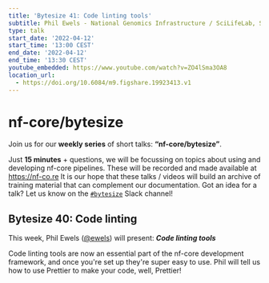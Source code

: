 ```yaml
---
title: 'Bytesize 41: Code linting tools'
subtitle: Phil Ewels - National Genomics Infrastructure / SciLifeLab, Sweden
type: talk
start_date: '2022-04-12'
start_time: '13:00 CEST'
end_date: '2022-04-12'
end_time: '13:30 CEST'
youtube_embedded: https://www.youtube.com/watch?v=ZO4lSma3OA8
location_url:
  - https://doi.org/10.6084/m9.figshare.19923413.v1
---
```


# nf-core/bytesize

Join us for our **weekly series** of short talks: **“nf-core/bytesize”**.

Just **15 minutes** + questions, we will be focussing on topics about using and developing nf-core pipelines.
These will be recorded and made available at <https://nf-co.re>
It is our hope that these talks / videos will build an archive of training material that can complement our documentation. Got an idea for a talk? Let us know on the [`#bytesize`](https://nfcore.slack.com/channels/bytesize) Slack channel!

## Bytesize 40: Code linting

This week, Phil Ewels ([@ewels](https://github.com/ewels/)) will present: _**Code linting tools**_

Code linting tools are now an essential part of the nf-core development framework, and once you're set up they're super easy to use.
Phil will tell us how to use Prettier to make your code, well, Prettier!
